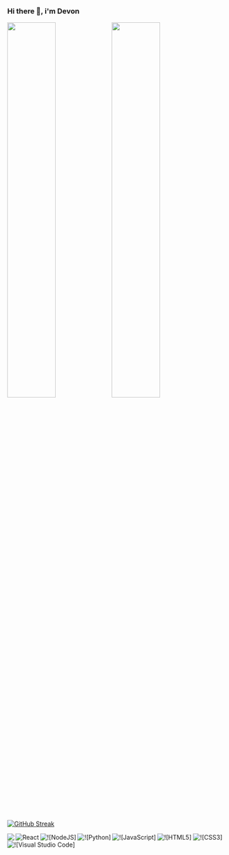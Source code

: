 
### Hi there 👋, i'm Devon

 <Img align ="left" width="47%" src="https://github-readme-stats.vercel.app/api?username=BIG-DEVON&show_icons=true&theme=radical" />
 <Img  align ="left" width="47%" src="https://github-readme-stats.vercel.app/api/top-langs/?username=BIG-DEVON&layout=compact)](https://github.com/anuraghazra/github-readme-stats" />
 
 [![GitHub Streak](https://github-readme-streak-stats.herokuapp.com/?user=BIG-DEVON&theme=highcontrast&hide_border=true&date_format=M%20j%5B%2C%20Y%5D)](https://git.io/streak-stats)
 
 <Img align= "left" src=" http://github-readme-streak-stats.herokuapp.com?username=)](https://git.io/streak-stats" />

 <Img align ="left" alt="React" src="https://img.shields.io/badge/react-%2320232a.svg?style=for-the-badge&logo=react&logoColor=%2361DAFB" />
 <Img align ="left" alt="![NodeJS]" src="https://img.shields.io/badge/node.js-6DA55F?style=for-the-badge&logo=node.js&logoColor=white" />
 <Img align ="left" alt="![Python]" src="https://img.shields.io/badge/python-3670A0?style=for-the-badge&logo=python&logoColor=ffdd54" />
 <Img alt="![HTML5]" src="https://img.shields.io/badge/html5-%23E34F26.svg?style=for-the-badge&logo=html5&logoColor=white" />
  <Img align="left" alt="![JavaScript]" src="https://img.shields.io/badge/javascript-%23323330.svg?style=for-the-badge&logo=javascript&logoColor=%23F7DF1E" />
 <Img alt="![CSS3]" src="https://img.shields.io/badge/css3-%231572B6.svg?style=for-the-badge&logo=css3&logoColor=white" />
 <Img alt="![Visual Studio Code]" src="https://img.shields.io/badge/Visual%20Studio%20Code-0078d7.svg?style=for-the-badge&logo=visual-studio-code&logoColor=white" />
 
 




